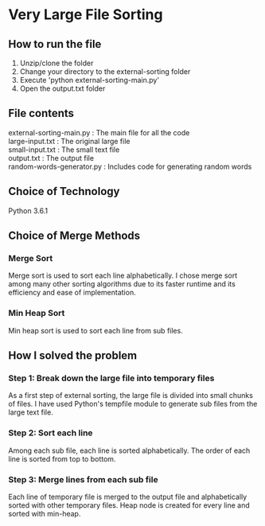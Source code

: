 # Very Large File Sorting 

## How to run the file
1) Unzip/clone the folder 
2) Change your directory to the external-sorting folder
3) Execute 'python external-sorting-main.py' 
4) Open the output.txt folder  

## File contents 

external-sorting-main.py : The main file for all the code<br/>
large-input.txt : The original large file<br/>
small-input.txt : The small text file<br/>
output.txt : The output file<br/>
random-words-generator.py : Includes code for generating random words 
 
## Choice of Technology 

Python 3.6.1

## Choice of Merge Methods 

### Merge Sort
Merge sort is used to sort each line alphabetically. I chose merge sort among many other sorting algorithms due to its faster runtime and its efficiency and ease of implementation. 

### Min Heap Sort 
Min heap sort is used to sort each line from sub files. 

## How I solved the problem 

### Step 1: Break down the large file into temporary files 
As a first step of external sorting, the large file is divided into small chunks of files. I have used Python's tempfile module to generate sub files from the large text file. 

### Step 2: Sort each line 
Among each sub file, each line is sorted alphabetically. The order of each line is sorted from top to bottom. 

### Step 3: Merge lines from each sub file
Each line of temporary file is merged to the output file and alphabetically sorted with other temporary files. Heap node is created for every line and sorted with min-heap. 


